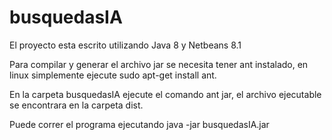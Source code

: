 # busquedasIA

El proyecto esta escrito utilizando Java 8 y Netbeans 8.1

Para compilar y generar el archivo jar se necesita tener ant instalado, 
en linux simplemente ejecute sudo apt-get install ant.

En la carpeta busquedasIA ejecute el comando ant jar, 
el archivo ejecutable se encontrara en la carpeta dist.

Puede correr el programa ejecutando java -jar busquedasIA.jar
